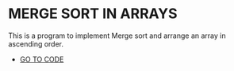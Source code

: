 # MERGE SORT IN ARRAYS
This is a program to implement Merge sort and arrange an array in ascending order.
* [GO TO CODE](https://github.com/Shivam-Riyar/Arrays/blob/main/MergeSort.cpp)
